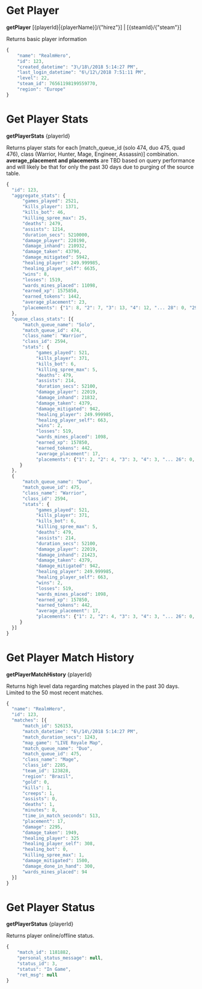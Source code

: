 # Get Player 
**getPlayer** [{playerId}|{playerName}]/{"hirez"}]  | [{steamId}/{"steam"}]

Returns basic player information

```js
{
    "name": "RealmHero",
    "id": 123,
    "created_datetime": "3\/18\/2018 5:14:27 PM",
    "last_login_datetime": "6\/12\/2018 7:51:11 PM",      
    "level": 22,
    "steam_id": 76561198199559770,
    "region": "Europe"
}
```

# Get Player Stats
**getPlayerStats** {playerId}

Returns player stats for each [match_queue_id (solo 474, duo 475, quad 476), class (Warrior, Hunter, Mage, Engineer, Assassin)] combination. 
<b>average_placement and placements</b> are TBD based on query performance and will likely be that for only the past 30 days due to purging of the source table.

```js
{      
  "id": 123,
  "aggregate_stats": {         
      "games_played": 2521,
      "kills_player": 1371,
      "kills_bot": 46,
      "killing_spree_max": 25,
      "deaths": 2479,
      "assists": 1214,
      "duration_secs": 5210000,
      "damage_player": 220190,
      "damage_inhand": 210932,
      "damage_taken": 43790,
      "damage_mitigated": 5942,
      "healing_player": 249.999985,
      "healing_player_self": 6635,
      "wins": 8,
      "losses": 1519,
      "wards_mines_placed": 11098,
      "earned_xp": 1575850,
      "earned_tokens": 1442,
      "average_placement": 23,
      "placements": {"1": 8, "2": 7, "3": 13, "4": 12, "... 28": 0, "29": 3}
  },
  "queue_class_stats": [{
      "match_queue_name": "Solo",
      "match_queue_id": 474,
      "class_name": "Warrior",
      "class_id": 2594,
      "stats": {
           "games_played": 521,
           "kills_player": 371,
           "kills_bot": 6,
           "killing_spree_max": 5,
           "deaths": 479,
           "assists": 214,
           "duration_secs": 52100,
           "damage_player": 22019,
           "damage_inhand": 21832,
           "damage_taken": 4379,
           "damage_mitigated": 942,
           "healing_player": 249.999985,
           "healing_player_self": 663,
           "wins": 2,
           "losses": 519,
           "wards_mines_placed": 1098,
           "earned_xp": 157850,
           "earned_tokens": 442,
           "average_placement": 17,
           "placements": {"1": 2, "2": 4, "3": 3, "4": 3, "... 26": 0, "27": 1}
     }
  },
  {
      "match_queue_name": "Duo",
      "match_queue_id": 475,
      "class_name": "Warrior",
      "class_id": 2594,
      "stats": {
           "games_played": 521,
           "kills_player": 371,
           "kills_bot": 6,
           "killing_spree_max": 5,
           "deaths": 479,
           "assists": 214,
           "duration_secs": 52100,
           "damage_player": 22019,
           "damage_inhand": 21423,
           "damage_taken": 4379,
           "damage_mitigated": 942,
           "healing_player": 249.999985,
           "healing_player_self": 663,
           "wins": 2,
           "losses": 519,
           "wards_mines_placed": 1098,
           "earned_xp": 157850,
           "earned_tokens": 442,
           "average_placement": 17,
           "placements": {"1": 2, "2": 4, "3": 3, "4": 3, "... 26": 0, "27": 1}
     }
  }]        
}
```

# Get Player Match History
**getPlayerMatchHistory** {playerId}

Returns high level data regarding matches played in the past 30 days.  Limited to the 50 most recent matches.

```js
{
  "name": "RealmHero",
  "id": 123,
  "matches": [{
      "match_id": 526153,
      "match_datetime": "6\/14\/2018 5:14:27 PM",
      "match_duration_secs": 1243,
      "map_game": "LIVE Royale Map",
      "match_queue_name": "Duo",
      "match_queue_id": 475,
      "class_name": "Mage",
      "class_id": 2285,
      "team_id": 123828,
      "region": "Brazil",
      "gold": 0,
      "kills": 1,
      "creeps": 1,
      "assists": 0,
      "deaths": 1,
      "minutes": 8,
      "time_in_match_seconds": 513,
      "placement": 17,
      "damage": 2295,
      "damage_taken": 1949,
      "healing_player": 325
      "healing_player_self": 308,
      "healing_bot": 0,          
      "killing_spree_max": 1,
      "damage_mitigated": 1500,
      "damage_done_in_hand": 300,          
      "wards_mines_placed": 94          
  }]     
}
```

# Get Player Status
**getPlayerStatus** {playerId}

Returns player online/offline status.

```js
{
    "match_id": 1181882,
    "personal_status_message": null,
    "status_id": 3,
    "status": "In Game",          
    "ret_msg": null
}
```

